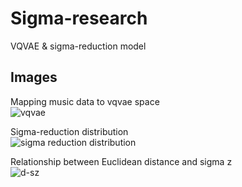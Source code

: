# Sigma-research

VQVAE & sigma-reduction model

## Images
Mapping music data to vqvae space  
![vqvae](https://github.com/user-attachments/assets/84bfc1c3-1f7a-48fe-b00c-06c6e88ee0dc)

Sigma-reduction distribution  
![sigma reduction distribution](https://github.com/user-attachments/assets/e02b846a-a4b9-4ff1-9e44-d1e93c64c762)

Relationship between Euclidean distance and sigma z  
![d-sz](https://github.com/user-attachments/assets/c41cb32f-81c5-4429-ab1a-6d8f8c2ce7da)
